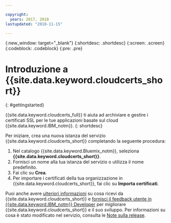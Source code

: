 ```yaml
---

copyright:
  years: 2017, 2018
lastupdated: "2018-11-15"

---
```

{:new_window: target="_blank"}
{:shortdesc: .shortdesc}
{:screen: .screen}
{:codeblock: .codeblock}
{:pre: .pre}

# Introduzione a {{site.data.keyword.cloudcerts_short}}
{: #gettingstarted}

{{site.data.keyword.cloudcerts_full}} ti aiuta ad archiviare e gestire i certificati SSL per le tue applicazioni basate sul cloud {{site.data.keyword.IBM_notm}}.
{: shortdesc}

Per iniziare, crea una nuova istanza del servizio {{site.data.keyword.cloudcerts_short}} completando la seguente procedura:

1. Nel catalogo {{site.data.keyword.Bluemix_notm}}, seleziona **{{site.data.keyword.cloudcerts_short}}**.
2. Fornisci un nome alla tua istanza del servizio o utilizza il nome predefinito.
3. Fai clic su **Crea**.
4. Per importare i certificati della tua organizzazione in {{site.data.keyword.cloudcerts_short}}, fai clic su **Importa certificati**.  

Puoi anche avere [ulteriori informazioni](about.html) su cosa ricevi da {{site.data.keyword.cloudcerts_short}} e [fornisci il feedback utente in {{site.data.keyword.IBM_notm}} Developer](troubleshooting.html#getting-help-and-support) per migliorare {{site.data.keyword.cloudcerts_short}} e il suo sviluppo. Per informazioni su cosa è stato modificato nel servizio, consulta le [Note sulla release](release-notes.html).
